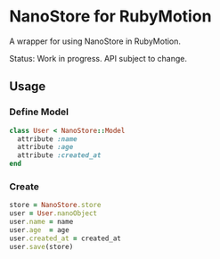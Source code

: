 # NanoStore for RubyMotion

A wrapper for using NanoStore in RubyMotion.

Status: Work in progress. API subject to change.

## Usage

### Define Model

````ruby
class User < NanoStore::Model
  attribute :name
  attribute :age
  attribute :created_at
end
````

### Create

````ruby
store = NanoStore.store
user = User.nanoObject
user.name = name
user.age  = age
user.created_at = created_at
user.save(store)
````
